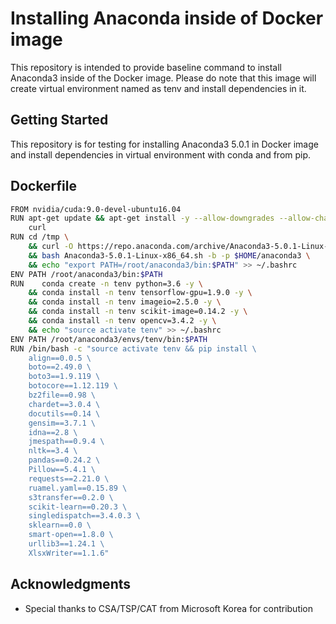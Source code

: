 # Installing Anaconda inside of Docker image
This repository is intended to provide baseline command to install Anaconda3 inside of the Docker image. 
Please do note that this image will create virtual environment named as tenv and install dependencies in it.

## Getting Started
This repository is for testing for installing Anaconda3 5.0.1 in Docker image and install dependencies in virtual environment with conda and from pip. 

## Dockerfile
```bash
FROM nvidia/cuda:9.0-devel-ubuntu16.04 
RUN apt-get update && apt-get install -y --allow-downgrades --allow-change-held-packages --no-install-recommends \ 
    curl 
RUN cd /tmp \ 
    && curl -O https://repo.anaconda.com/archive/Anaconda3-5.0.1-Linux-x86_64.sh \ 
    && bash Anaconda3-5.0.1-Linux-x86_64.sh -b -p $HOME/anaconda3 \ 
    && echo "export PATH=/root/anaconda3/bin:$PATH" >> ~/.bashrc 
ENV PATH /root/anaconda3/bin:$PATH 
RUN    conda create -n tenv python=3.6 -y \ 
    && conda install -n tenv tensorflow-gpu=1.9.0 -y \ 
    && conda install -n tenv imageio=2.5.0 -y \ 
    && conda install -n tenv scikit-image=0.14.2 -y \ 
    && conda install -n tenv opencv=3.4.2 -y \ 
    && echo "source activate tenv" >> ~/.bashrc 
ENV PATH /root/anaconda3/envs/tenv/bin:$PATH 
RUN /bin/bash -c "source activate tenv && pip install \ 
    align==0.0.5 \ 
    boto==2.49.0 \ 
    boto3==1.9.119 \ 
    botocore==1.12.119 \ 
    bz2file==0.98 \ 
    chardet==3.0.4 \ 
    docutils==0.14 \ 
    gensim==3.7.1 \ 
    idna==2.8 \ 
    jmespath==0.9.4 \ 
    nltk==3.4 \ 
    pandas==0.24.2 \ 
    Pillow==5.4.1 \ 
    requests==2.21.0 \ 
    ruamel.yaml==0.15.89 \ 
    s3transfer==0.2.0 \ 
    scikit-learn==0.20.3 \ 
    singledispatch==3.4.0.3 \ 
    sklearn==0.0 \ 
    smart-open==1.8.0 \ 
    urllib3==1.24.1 \ 
    XlsxWriter==1.1.6"
```
## Acknowledgments

* Special thanks to CSA/TSP/CAT from Microsoft Korea for contribution 
